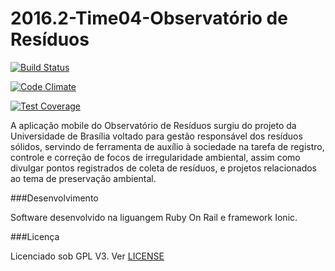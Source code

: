 # 2016.2-Time04-Observatório de Resíduos

[![Build Status](https://travis-ci.org/fga-gpp-mds/2016.2-Observatorio-de-Residuos.svg?branch=ambient_config)](https://travis-ci.org/fga-gpp-mds/2016.2-Observatorio-de-Residuos)

[![Code Climate](https://codeclimate.com/github/fga-gpp-mds/2016.2-Observatorio-de-Residuos/badges/gpa.svg)](https://codeclimate.com/github/fga-gpp-mds/2016.2-Observatorio-de-Residuos)

[![Test Coverage](https://codeclimate.com/github/fga-gpp-mds/2016.2-Observatorio-de-Residuos/badges/coverage.svg)](https://codeclimate.com/github/fga-gpp-mds/2016.2-Observatorio-de-Residuos/coverage)

A aplicação mobile do Observatório de Resíduos surgiu do projeto da Universidade de Brasília voltado para gestão responsável dos resíduos sólidos, servindo de ferramenta de auxílio à sociedade na tarefa de registro, controle e correção de focos de irregularidade ambiental, assim como divulgar pontos registrados de coleta de resíduos, e projetos relacionados ao tema de preservação ambiental.

###Desenvolvimento

Software desenvolvido na liguangem Ruby On Rail e framework Ionic.

###Licença

Licenciado sob GPL V3. Ver [LICENSE](https://github.com/fga-gpp-mds/2016.2-Observatorio-de-Residuos/blob/master/LICENSE)
